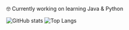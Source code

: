 
 🤓 Currently working on learning Java & Python
  
  
![GitHub stats](https://github-readme-stats.vercel.app/api?username=Jonabarce&show_icons=true&theme=tokyonight)
![Top Langs](https://github-readme-stats.vercel.app/api/top-langs/?username=Jonabarce&theme=tokyonight)












